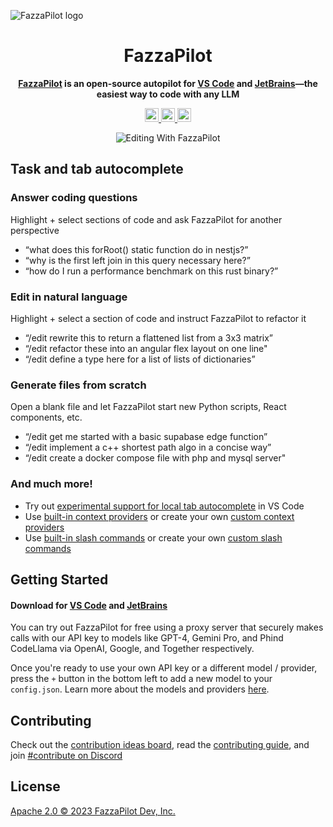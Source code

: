 ![FazzaPilot logo](media/c_d.png)

<h1 align="center">FazzaPilot</h1>

<div align="center">

**[FazzaPilot](https://continue.dev/docs) is an open-source autopilot for [VS Code](https://marketplace.visualstudio.com/items?itemName=FazzaPilot.continue) and [JetBrains](https://plugins.jetbrains.com/plugin/22707-continue-extension)—the easiest way to code with any LLM**

</div>

<div align="center">

<a target="_blank" href="https://opensource.org/licenses/Apache-2.0" style="background:none">
    <img src="https://img.shields.io/badge/License-Apache_2.0-blue.svg" style="height: 22px;" />
</a>
<a target="_blank" href="https://continue.dev/docs" style="background:none">
    <img src="https://img.shields.io/badge/continue_docs-%23BE1B55" style="height: 22px;" />
</a>
<a target="_blank" href="https://discord.gg/vapESyrFmJ" style="background:none">
    <img src="https://img.shields.io/badge/discord-join-continue.svg?labelColor=191937&color=6F6FF7&logo=discord" style="height: 22px;" />
</a>

<p></p>

![Editing With FazzaPilot](media/readme.gif)

</div>

## Task and tab autocomplete

### Answer coding questions

Highlight + select sections of code and ask FazzaPilot for another perspective

- “what does this forRoot() static function do in nestjs?”
- “why is the first left join in this query necessary here?”
- “how do I run a performance benchmark on this rust binary?”

### Edit in natural language

Highlight + select a section of code and instruct FazzaPilot to refactor it

- “/edit rewrite this to return a flattened list from a 3x3 matrix”
- “/edit refactor these into an angular flex layout on one line"
- “/edit define a type here for a list of lists of dictionaries”

### Generate files from scratch

Open a blank file and let FazzaPilot start new Python scripts, React components, etc.

- “/edit get me started with a basic supabase edge function”
- “/edit implement a c++ shortest path algo in a concise way”
- “/edit create a docker compose file with php and mysql server"

### And much more!

- Try out [experimental support for local tab autocomplete](https://continue.dev/docs/walkthroughs/tab-autocomplete) in VS Code
- Use [built-in context providers](https://continue.dev/docs/customization/context-providers#built-in-context-providers) or create your own [custom context providers](https://continue.dev/docs/customization/context-providers#building-your-own-context-provider)
- Use [built-in slash commands](https://arc.net/l/quote/zbhwfjmp) or create your own [custom slash commands](https://continue.dev/docs/customization/slash-commands#custom-slash-commands)

## Getting Started

#### Download for [VS Code](https://marketplace.visualstudio.com/items?itemName=FazzaPilot.continue) and [JetBrains](https://plugins.jetbrains.com/plugin/22707-continue-extension)

You can try out FazzaPilot for free using a proxy server that securely makes calls with our API key to models like GPT-4, Gemini Pro, and Phind CodeLlama via OpenAI, Google, and Together respectively.

Once you're ready to use your own API key or a different model / provider, press the `+` button in the bottom left to add a new model to your `config.json`. Learn more about the models and providers [here](https://continue.dev/docs/model-setup/overview).

## Contributing

Check out the [contribution ideas board](https://github.com/orgs/continuedev/projects/2), read the [contributing guide](https://github.com/continuedev/continue/blob/main/CONTRIBUTING.md), and join [#contribute on Discord](https://discord.gg/vapESyrFmJ)

## License

[Apache 2.0 © 2023 FazzaPilot Dev, Inc.](./LICENSE)
